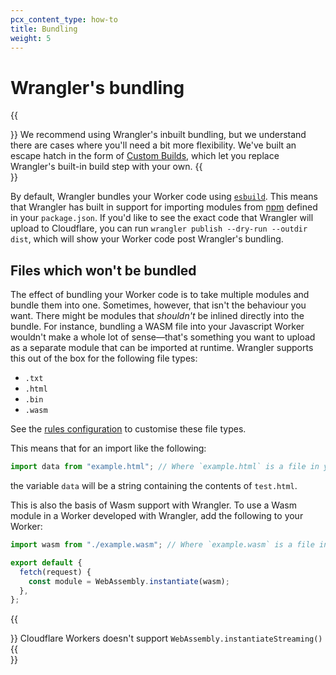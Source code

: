 ```yaml
---
pcx_content_type: how-to
title: Bundling
weight: 5
---
```


# Wrangler's bundling

{{<Aside type="note">}}
We recommend using Wrangler's inbuilt bundling, but we understand there are cases where you'll need a bit more flexibility. We've built an escape hatch in the form of [Custom Builds](/workers/wrangler/custom-builds/), which let you replace Wrangler's built-in build step with your own.
{{</Aside>}}

By default, Wrangler bundles your Worker code using [`esbuild`](https://esbuild.github.io/). This means that Wrangler has built in support for importing modules from [npm](https://www.npmjs.com/) defined in your `package.json`. If you'd like to see the exact code that Wrangler will upload to Cloudflare, you can run `wrangler publish --dry-run --outdir dist`, which will show your Worker code post Wrangler's bundling.

## Files which won't be bundled

The effect of bundling your Worker code is to take multiple modules and bundle them into one. Sometimes, however, that isn't the behaviour you want. There might be modules that _shouldn't_ be inlined directly into the bundle. For instance, bundling a WASM file into your Javascript Worker wouldn't make a whole lot of sense—that's something you want to upload as a separate module that can be imported at runtime. Wrangler supports this out of the box for the following file types:

- `.txt`
- `.html`
- `.bin`
- `.wasm`

See the [rules configuration](/workers/wrangler/configuration/#bundling) to customise these file types.

This means that for an import like the following:

```js
import data from "example.html"; // Where `example.html` is a file in your local directory
```

the variable `data` will be a string containing the contents of `test.html`.

This is also the basis of Wasm support with Wrangler. To use a Wasm module in a Worker developed with Wrangler, add the following to your Worker:

```js
import wasm from "./example.wasm"; // Where `example.wasm` is a file in your local directory

export default {
  fetch(request) {
    const module = WebAssembly.instantiate(wasm);
  },
};
```

{{<Aside type="warning">}}
Cloudflare Workers doesn't support `WebAssembly.instantiateStreaming()`
{{</Aside>}}
